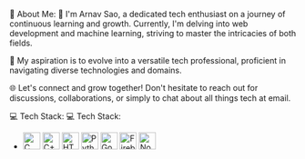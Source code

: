 💫 About Me:
👋 I'm Arnav Sao, a dedicated tech enthusiast on a journey of continuous learning and growth. Currently, I'm delving into web development and machine learning, striving to master the intricacies of both fields.

🚀 My aspiration is to evolve into a versatile tech professional, proficient in navigating diverse technologies and domains.

🌐 Let's connect and grow together! Don't hesitate to reach out for discussions, collaborations, or simply to chat about all things tech at email.

💻 Tech Stack:
💻 Tech Stack:
- <img src="https://upload.wikimedia.org/wikipedia/commons/1/19/C_Logo.png" alt="C" width="30"/> <img src="https://upload.wikimedia.org/wikipedia/commons/thumb/1/18/ISO_C%2B%2B_Logo.svg/200px-ISO_C%2B%2B_Logo.svg.png" alt="C++" width="30"/> <img src="https://upload.wikimedia.org/wikipedia/commons/thumb/6/61/HTML5_logo_and_wordmark.svg/240px-HTML5_logo_and_wordmark.svg.png" alt="HTML5" width="30"/> <img src="https://upload.wikimedia.org/wikipedia/commons/thumb/c/c3/Python-logo-notext.svg/240px-Python-logo-notext.svg.png" alt="Python" width="30"/> <img src="https://upload.wikimedia.org/wikipedia/commons/thumb/3/3e/Google_Cloud_Logo.svg/240px-Google_Cloud_Logo.svg.png" alt="Google Cloud" width="30"/> <img src="https://upload.wikimedia.org/wikipedia/commons/thumb/3/37/Firebase_Logo.svg/240px-Firebase_Logo.svg.png" alt="Firebase" width="30"/> <img src="https://upload.wikimedia.org/wikipedia/commons/thumb/d/d9/Node.js_logo.svg/240px-Node.js_logo.svg.png" alt="NodeJS" width="30"/>



<!---
Arnavsao/Arnavsao is a ✨ special ✨ repository because its `README.md` (this file) appears on your GitHub profile.
You can click the Preview link to take a look at your changes.
--->
